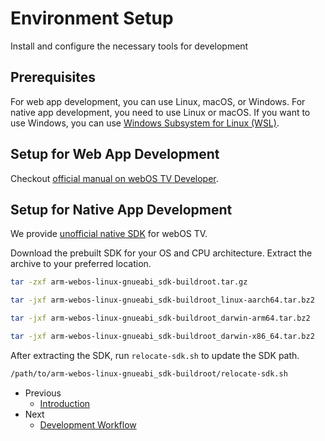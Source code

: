 # Environment Setup

Install and configure the necessary tools for development

## Prerequisites

For web app development, you can use Linux, macOS, or Windows. For native app development, you need to use Linux or
macOS. If you want to use Windows, you can use [Windows Subsystem for Linux (WSL)](https://aka.ms/wsl).

## Setup for Web App Development

Checkout [official manual on webOS TV Developer](https://webostv.developer.lge.com/develop/getting-started/developer-workflow).

## Setup for Native App Development

We provide [unofficial native SDK](https://github.com/webosbrew/native-toolchain/) for webOS TV.

Download the prebuilt SDK for your OS and CPU architecture. Extract the archive to your preferred location.

```bash Linux x86_64
tar -zxf arm-webos-linux-gnueabi_sdk-buildroot.tar.gz
```

```bash Linux aarch64
tar -jxf arm-webos-linux-gnueabi_sdk-buildroot_linux-aarch64.tar.bz2
```

```bash macOS arm64
tar -jxf arm-webos-linux-gnueabi_sdk-buildroot_darwin-arm64.tar.bz2
```

```bash macOS x86_64
tar -jxf arm-webos-linux-gnueabi_sdk-buildroot_darwin-x86_64.tar.bz2
```

After extracting the SDK, run `relocate-sdk.sh` to update the SDK path.

```bash Linux & macOS & WSL
/path/to/arm-webos-linux-gnueabi_sdk-buildroot/relocate-sdk.sh
```

* Previous
  * [Introduction](/develop/guides)
* Next
  * [Development Workflow](/develop/guides/workflow)